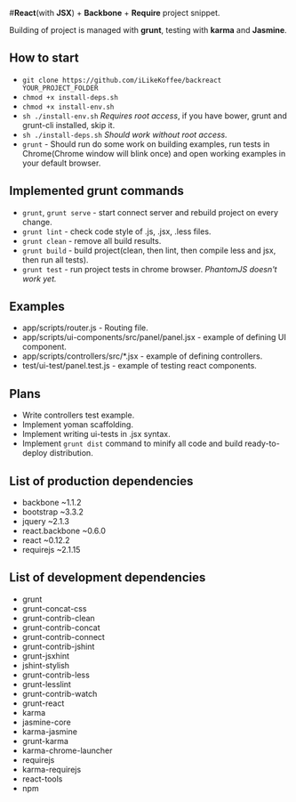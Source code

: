 #**React**(with **JSX**) + **Backbone** + **Require** project snippet.

Building of project is managed with **grunt**, testing with **karma** and **Jasmine**.

## How to start
* `git clone https://github.com/iLikeKoffee/backreact YOUR_PROJECT_FOLDER`
* `chmod +x install-deps.sh`
* `chmod +x install-env.sh`
* `sh ./install-env.sh` *Requires root access*, if you have bower, grunt and grunt-cli installed, skip it.
* `sh ./install-deps.sh` *Should work without root access.*
* `grunt` - Should run do some work on building examples, run tests in Chrome(Chrome window will blink once) and open working examples in your default browser. 

## Implemented grunt commands
* `grunt`, `grunt serve` - start connect server and rebuild project on every change.
* `grunt lint` - check code style of .js, .jsx, .less files.
* `grunt clean` - remove all build results.
* `grunt build` - build project(clean, then lint, then compile less and jsx, then run all tests).
* `grunt test` - run project tests in chrome browser. *PhantomJS doesn't work yet.*

## Examples
* app/scripts/router.js - Routing file.
* app/scripts/ui-components/src/panel/panel.jsx - example of defining UI component.
* app/scripts/controllers/src/*.jsx - example of defining controllers.
* test/ui-test/panel.test.js - example of testing react components.

## Plans
* Write controllers test example.
* Implement yoman scaffolding.
* Implement writing ui-tests in .jsx syntax.
* Implement `grunt dist` command to minify all code and build ready-to-deploy distribution.

## List of production dependencies
* backbone ~1.1.2
* bootstrap ~3.3.2
* jquery ~2.1.3
* react.backbone ~0.6.0
* react ~0.12.2
* requirejs ~2.1.15

## List of development dependencies
* grunt
* grunt-concat-css
* grunt-contrib-clean
* grunt-contrib-concat
* grunt-contrib-connect
* grunt-contrib-jshint
* grunt-jsxhint
* jshint-stylish
* grunt-contrib-less
* grunt-lesslint
* grunt-contrib-watch
* grunt-react
* karma
* jasmine-core
* karma-jasmine
* grunt-karma
* karma-chrome-launcher
* requirejs
* karma-requirejs
* react-tools
* npm